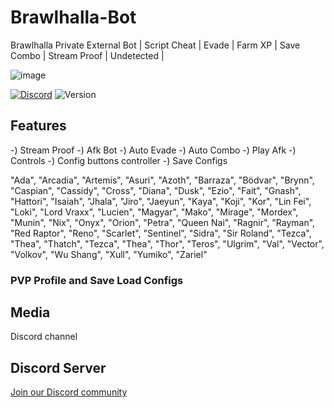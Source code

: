 # Brawlhalla-Bot
Brawlhalla Private External Bot | Script Cheat | Evade | Farm XP | Save Combo | Stream Proof | Undetected |

![image](https://github.com/Avoddfor/Brawlhalla-Bot/assets/160798053/eb44c097-2d48-4bb1-a51e-b436c9dcdc4a)

[![Discord](https://img.shields.io/discord/972965077496000552)](https://discord.gg/mDuSaSpWj4)
![Version](https://img.shields.io/badge/version-4.5-blue.svg)

## Features

-) Stream Proof
-) Afk Bot
-) Auto Evade
-) Auto Combo
-) Play Afk
-) Controls
    -) Config buttons controller
-) Save Configs

"Ada", "Arcadia", "Artemis", "Asuri", "Azoth", "Barraza", "Bödvar", "Brynn", "Caspian", "Cassidy", "Cross", "Diana", "Dusk", "Ezio", "Fait", "Gnash", "Hattori", "Isaiah", "Jhala", "Jiro", "Jaeyun", "Kaya", "Koji", "Kor", "Lin Fei", "Loki", "Lord Vraxx", "Lucien", "Magyar", "Mako", "Mirage", "Mordex", "Munin", "Nix", "Onyx", "Orion", "Petra", "Queen Nai", "Ragnir", "Rayman", "Red Raptor", "Reno", "Scarlet", "Sentinel", "Sidra", "Sir Roland", "Tezca", "Thea", "Thatch", "Tezca", "Thea", "Thor", "Teros", "Ulgrim", "Val", "Vector", "Volkov", "Wu Shang", "Xull", "Yumiko", "Zariel"

### PVP Profile and Save Load Configs



## Media
Discord channel


## Discord Server
[Join our Discord community](https://discord.gg/mDuSaSpWj4)
